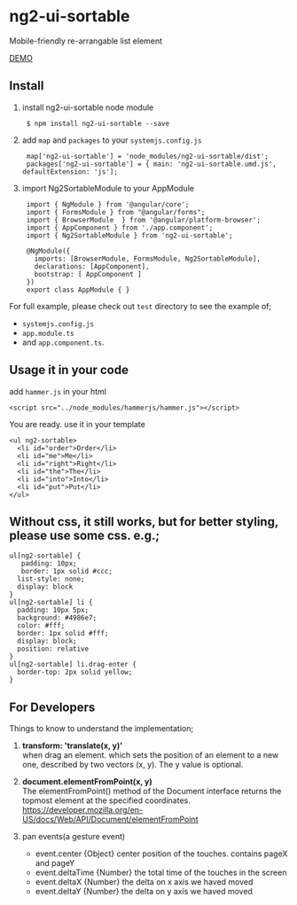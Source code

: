 # ng2-ui-sortable

Mobile-friendly re-arrangable list element

<a href="https://rawgit.com/ng2-ui/ng2-ui-sortable/master/app/index.html">
  DEMO
  <!-- img src="http://i.imgur.com/0qcxg8X.png" width="50% border="1" / -->
</a>

## Install

1. install ng2-ui-sortable node module

        $ npm install ng2-ui-sortable --save

2. add `map` and `packages` to your `systemjs.config.js`

        map['ng2-ui-sortable'] = 'node_modules/ng2-ui-sortable/dist';
        packages['ng2-ui-sortable'] = { main: 'ng2-ui-sortable.umd.js', defaultExtension: 'js'];

3. import Ng2SortableModule to your AppModule

        import { NgModule } from '@angular/core';
        import { FormsModule } from "@angular/forms";
        import { BrowserModule  } from '@angular/platform-browser';
        import { AppComponent } from './app.component';
        import { Ng2SortableModule } from 'ng2-ui-sortable';
        
        @NgModule({
          imports: [BrowserModule, FormsModule, Ng2SortableModule],
          declarations: [AppComponent],
          bootstrap: [ AppComponent ]
        })
        export class AppModule { }


For full example, please check out `test` directory to see the example of;

  - `systemjs.config.js`
  - `app.module.ts`
  -  and `app.component.ts`.

## Usage it in your code

add `hammer.js` in your html

    <script src="../node_modules/hammerjs/hammer.js"></script>
  
You are ready. use it in your template


    <ul ng2-sortable>
      <li id="order">Order</li>
      <li id="me">Me</li>
      <li id="right">Right</li>
      <li id="the">The</li>
      <li id="into">Into</li>
      <li id="put">Put</li>
    </ul>

## Without css, it still works, but for better styling, please use some css. e.g.;

    ul[ng2-sortable] {
       padding: 10px; 
       border: 1px solid #ccc;
      list-style: none; 
      display: block
    }
    ul[ng2-sortable] li {
      padding: 10px 5px;
      background: #4986e7;
      color: #fff; 
      border: 1px solid #fff;
      display: block; 
      position: relative
    }
    ul[ng2-sortable] li.drag-enter {
      border-top: 2px solid yellow;
    }

## For Developers

  Things to know to understand the implementation;
  
  1.  **transform: 'translate(x, y)'**   
      when  drag an element. which sets the position of an element to a new one, described by two vectors (x, y). The y value is optional.</li>
      
  2. **document.elementFromPoint(x, y)**   
      The elementFromPoint() method of the Document interface returns the topmost element at the specified coordinates.
      https://developer.mozilla.org/en-US/docs/Web/API/Document/elementFromPoint
  
  3. pan events(a gesture event)
  
      * event.center     {Object}  center position of the touches. contains pageX and pageY
      * event.deltaTime  {Number}  the total time of the touches in the screen
      * event.deltaX     {Number}  the delta on x axis we haved moved
      * event.deltaY     {Number}  the delta on y axis we haved moved
